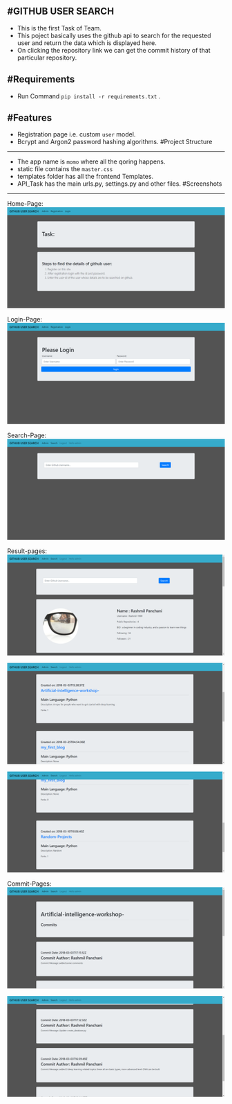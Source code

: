 #GITHUB USER SEARCH
-----------------------
   * This is the first Task of </Dj-Unicode> Team.
   * This poject basically uses the github api to search for the requested user and return the data which is displayed here.
   * On clicking the repository link we can get the commit history of that particular repository.

#Requirements
-----------------------
   * Run Command `pip install -r requirements.txt` .

#Features
-----------------------
   * Registration page i.e. custom `user` model.
   * Bcrypt and Argon2 password hashing algorithms.
#Project Structure
-----------------------
   * The app name is `momo` where all the qoring happens.
   * static file contains the `master.css`
   * templates folder has all the frontend Templates.
   * API_Task has the main urls.py, settings.py and other files.
#Screenshots
-----------------------
Home-Page:
![index page](/screenshots/index.PNG "index page")

Login-Page:
![alt text](/screenshots/login.PNG "login page")

Search-Page:
![alt text](/screenshots/search.PNG "search page")

Result-pages:
![alt text](/screenshots/result1.PNG "result page")

![alt text](/screenshots/result2.PNG "result page")

![alt text](/screenshots/result3.PNG "result page")

Commit-Pages:
![alt text](/screenshots/commits1.PNG "commits page")

![alt text](/screenshots/commits2.PNG "commits page")
